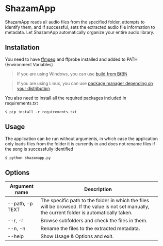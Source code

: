# ShazamApp

ShazamApp reads all audio files from the specified folder, attempts to identify them, and if successful, sets the extracted audio file information to metadata. Let ShazamApp automatically organize your entire audio library.

## Installation

You need to have [ffmpeg](https://ffmpeg.org/) and ffprobe installed and added to PATH (Environment Variables)

> If you are using Windows, you can use [build from BtBN](https://github.com/BtbN/FFmpeg-Builds)

> If you are using Linux, you can use [package manager depending on your distribution](https://ffmpeg.org/download.html#build-linux)


You also need to install all the required packages included in requirements.txt

```
$ pip install -r requirements.txt
```

## Usage

The application can be run without arguments, in which case the application only loads files from the folder it is currently in and does not rename files if the song is successfully identified

```
$ python shazamapp.py
```

## Options

| Argument name        | Description                                                                                                                                      |
| -------------------- | ------------------------------------------------------------------------------------------------------------------------------------------------ |
| --path, -p TEXT | The specific path to the folder in which the files will be browsed. If the value is not set manually, the current folder is automatically taken. |
| --r, -r              | Browse subfolders and check the files in them.                                                                                                   |
| --n, -n              | Rename the files to the extracted metadata.                                                                                                      |
| --help               | Show Usage & Options and exit.                                                                                                                   |
